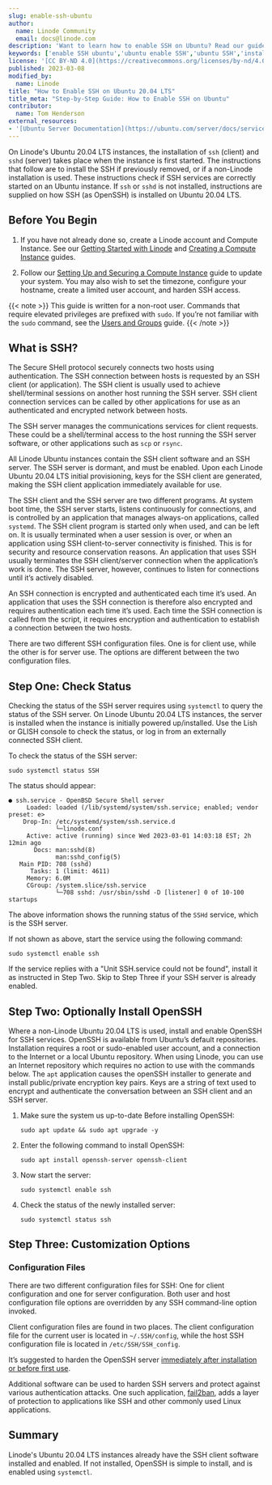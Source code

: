 ```yaml
---
slug: enable-ssh-ubuntu
author:
  name: Linode Community
  email: docs@linode.com
description: 'Want to learn how to enable SSH on Ubuntu? Read our guide to learn what SSH is and how you can install SSH on Ubuntu 20.04 LTS. ✓ Click here!'
keywords: ['enable SSH ubuntu','ubuntu enable SSH','ubuntu SSH','install SSH ubuntu','ubuntu install SSH','enable SSH ubuntu 20.04','ubuntu install SSH server','SSH ubuntu','ubuntu enable SSH server','install SSH server ubuntu']
license: '[CC BY-ND 4.0](https://creativecommons.org/licenses/by-nd/4.0)'
published: 2023-03-08
modified_by:
  name: Linode
title: "How to Enable SSH on Ubuntu 20.04 LTS"
title_meta: "Step-by-Step Guide: How to Enable SSH on Ubuntu"
contributor:
  name: Tom Henderson
external_resources:
- '[Ubuntu Server Documentation](https://ubuntu.com/server/docs/service-openssh)'
---
```


On Linode's Ubuntu 20.04 LTS instances, the installation of `ssh` (client) and `sshd` (server) takes place when the instance is first started. The instructions that follow are to install the SSH if previously removed, or if a non-Linode installation is used. These instructions check if SSH services are correctly started on an Ubuntu instance. If `ssh` or `sshd` is not installed, instructions are supplied on how SSH (as OpenSSH) is installed on Ubuntu 20.04 LTS.

## Before You Begin

1.  If you have not already done so, create a Linode account and Compute Instance. See our [Getting Started with Linode](/docs/guides/getting-started/) and [Creating a Compute Instance](/docs/guides/creating-a-compute-instance/) guides.

1.  Follow our [Setting Up and Securing a Compute Instance](/docs/guides/set-up-and-secure/) guide to update your system. You may also wish to set the timezone, configure your hostname, create a limited user account, and harden SSH access.

{{< note >}}
This guide is written for a non-root user. Commands that require elevated privileges are prefixed with `sudo`. If you’re not familiar with the `sudo` command, see the [Users and Groups](/docs/tools-reference/linux-users-and-groups/) guide.
{{< /note >}}

## What is SSH?

The Secure SHell protocol securely connects two hosts using authentication. The SSH connection between hosts is requested by an SSH client (or application). The SSH client is usually used to achieve shell/terminal sessions on another host running the SSH server. SSH client connection services can be called by other applications for use as an authenticated and encrypted network between hosts.

The SSH server manages the communications services for client requests. These could be a shell/terminal access to the host running the SSH server software, or other applications such as `scp` or `rsync`.

All Linode Ubuntu instances contain the SSH client software and an SSH server. The SSH server is dormant, and must be enabled. Upon each Linode Ubuntu 20.04 LTS initial provisioning, keys for the SSH client are generated, making the SSH client application immediately available for use.

The SSH client and the SSH server are two different programs. At system boot time, the SSH server starts, listens continuously for connections, and is controlled by an application that manages always-on applications, called `systemd`. The SSH client program is started only when used, and can be left on. It is usually terminated when a user session is over, or when an application using SSH client-to-server connectivity is finished. This is for security and resource conservation reasons. An application that uses SSH usually terminates the SSH client/server connection when the application’s work is done. The SSH server, however, continues to listen for connections until it’s actively disabled.

An SSH connection is encrypted and authenticated each time it’s used. An application that uses the SSH connection is therefore also encrypted and requires authentication each time it’s used. Each time the SSH connection is called from the script, it requires encryption and authentication to establish a connection between the two hosts.

There are two different SSH configuration files. One is for client use, while the other is for server use. The options are different between the two configuration files.

## Step One: Check Status

Checking the status of the SSH server requires using `systemctl` to query the status of the SSH server. On Linode Ubuntu 20.04 LTS instances, the server is installed when the instance is initially powered up/installed. Use the Lish or GLISH console to check the status, or log in from an externally connected SSH client.

To check the status of the SSH server:

```command
sudo systemctl status SSH
```

The status should appear:

```output
● ssh.service - OpenBSD Secure Shell server
     Loaded: loaded (/lib/systemd/system/ssh.service; enabled; vendor preset: e>
    Drop-In: /etc/systemd/system/ssh.service.d
             └─linode.conf
     Active: active (running) since Wed 2023-03-01 14:03:18 EST; 2h 12min ago
       Docs: man:sshd(8)
             man:sshd_config(5)
   Main PID: 708 (sshd)
      Tasks: 1 (limit: 4611)
     Memory: 6.0M
     CGroup: /system.slice/ssh.service
             └─708 sshd: /usr/sbin/sshd -D [listener] 0 of 10-100 startups
```

The above information shows the running status of the `SSHd` service, which is the SSH server.

If not shown as above, start the service using the following command:

```command
sudo systemctl enable ssh
```

If the service replies with a "Unit SSH.service could not be found", install it as instructed in Step Two. Skip to Step Three if your SSH server is already enabled.

## Step Two: Optionally Install OpenSSH

Where a non-Linode Ubuntu 20.04 LTS is used, install and enable OpenSSH for SSH services. OpenSSH is available from Ubuntu’s default repositories. Installation requires a root or sudo-enabled user account, and a connection to the Internet or a local Ubuntu repository. When using Linode, you can use an Internet repository which requires no action to use with the commands below. The `apt` application causes the openSSH installer to generate and install public/private encryption key pairs. Keys are a string of text used to encrypt and authenticate the conversation between an SSH client and an SSH server.

1.  Make sure the system us up-to-date Before installing OpenSSH:

    ```command
    sudo apt update && sudo apt upgrade -y
    ```

1.  Enter the following command to install OpenSSH:

    ```command
    sudo apt install openssh-server openssh-client
    ```

1.  Now start the server:

    ```command
    sudo systemctl enable ssh
    ```

1.  Check the status of the newly installed server:

    ```command
    sudo systemctl status ssh
    ```

## Step Three: Customization Options

### Configuration Files

There are two different configuration files for SSH: One for client configuration and one for server configuration. Both user and host configuration file options are overridden by any SSH command-line option invoked.

Client configuration files are found in two places. The client configuration file for the current user is located in `~/.SSH/config`, while the host SSH configuration file is located in `/etc/SSH/SSH_config`.

It’s suggested to harden the OpenSSH server [immediately after installation or before first use](https://www.linode.com/docs/guides/advanced-ssh-server-security/).

Additional software can be used to harden SSH servers and protect against various authentication attacks. One such application, [fail2ban](https://www.linode.com/docs/guides/how-to-use-fail2ban-for-ssh-brute-force-protection/), adds a layer of protection to applications like SSH and other commonly used Linux applications.

## Summary

Linode's Ubuntu 20.04 LTS instances already have the SSH client software installed and enabled. If not installed, OpenSSH is simple to install, and is enabled using `systemctl`.
